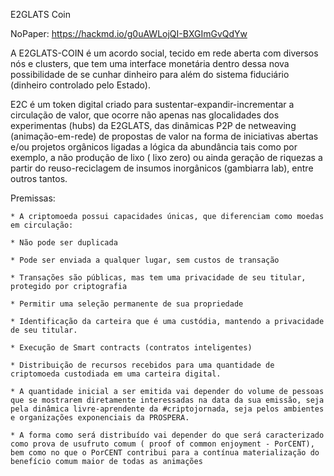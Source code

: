 E2GLATS Coin

NoPaper: https://hackmd.io/g0uAWLojQI-BXGImGvQdYw

A E2GLATS-COIN é um acordo social, tecido em rede aberta com diversos nós e clusters, que tem uma interface monetária dentro dessa nova possibilidade de se cunhar dinheiro para além do sistema fiduciário (dinheiro controlado pelo Estado).

E2C é um token digital criado para sustentar-expandir-incrementar a circulação de valor, que ocorre não apenas nas glocalidades dos experimentas (hubs) da E2GLATS, das dinâmicas P2P de netweaving (animação-em-rede) de propostas de valor na forma de iniciativas abertas e/ou projetos orgânicos ligadas a lógica da abundância tais como por exemplo, a não produção de lixo ( lixo zero) ou ainda geração de riquezas a partir do reuso-reciclagem de insumos inorgânicos (gambiarra lab), entre outros tantos.

Premissas:

    * A criptomoeda possui capacidades únicas, que diferenciam como moedas em circulação:

    * Não pode ser duplicada

    * Pode ser enviada a qualquer lugar, sem custos de transação

    * Transações são públicas, mas tem uma privacidade de seu titular, protegido por criptografia

    * Permitir uma seleção permanente de sua propriedade

    * Identificação da carteira que é uma custódia, mantendo a privacidade de seu titular.

    * Execução de Smart contracts (contratos inteligentes)

    * Distribuição de recursos recebidos para uma quantidade de criptomoeda custodiada em uma carteira digital.

    * A quantidade inicial a ser emitida vai depender do volume de pessoas que se mostrarem diretamente interessadas na data da sua emissão, seja pela dinâmica livre-aprendente da #criptojornada, seja pelos ambientes e organizações exponenciais da PROSPERA.

    * A forma como será distribuído vai depender do que será caracterizado como prova de usufruto comum ( proof of common enjoyment - PorCENT), bem como no que o PorCENT contribui para a contínua materialização do benefício comum maior de todas as animações
